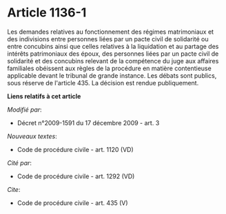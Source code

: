 # Article 1136-1

Les demandes relatives au fonctionnement des régimes matrimoniaux et des indivisions entre personnes liées par un pacte civil
de solidarité ou entre concubins ainsi que celles relatives à la liquidation et au partage des intérêts patrimoniaux des
époux, des personnes liées par un pacte civil de solidarité et des concubins relevant de la compétence du juge aux affaires
familiales obéissent aux règles de la procédure en matière contentieuse applicable devant le tribunal de grande instance. Les
débats sont publics, sous réserve de l'article 435. La décision est rendue publiquement.

**Liens relatifs à cet article**

_Modifié par_:

  - Décret n°2009-1591 du 17 décembre 2009 - art. 3

_Nouveaux textes_:

  - Code de procédure civile - art. 1120 (VD)

_Cité par_:

  - Code de procédure civile - art. 1292 (VD)

_Cite_:

  - Code de procédure civile - art. 435 (V)
